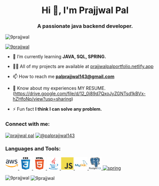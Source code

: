 <h1 align="center">Hi 👋, I'm Prajjwal Pal</h1>
<h3 align="center">A passionate java backend developer.</h3>

<p align="left"> <img src="https://komarev.com/ghpvc/?username=9prajjwal&label=Profile%20views&color=0e75b6&style=flat" alt="9prajjwal" /> </p>

<p align="left"> <a href="https://github.com/ryo-ma/github-profile-trophy"><img src="https://github-profile-trophy.vercel.app/?username=9prajjwal" alt="9prajjwal" /></a> </p>

- 🌱 I’m currently learning **JAVA, SQL, SPRING.**

- 👨‍💻 All of my projects are available at [prajjwalpalportfolio.netlify.app](prajjwalpalportfolio.netlify.app)

- 📫 How to reach me **palprajjwal143@gmail.com**

- 📄 Know about my experiences MY RESUME.
(https://drive.google.com/file/d/12_0i89d7QxoJyZGNTsd1kBVx-hZHfoNp/view?usp=sharing)

- ⚡ Fun fact **I think I can solve any problem.**

<h3 align="left">Connect with me:</h3>
<p align="left">
<a href="https://linkedin.com/in/prajjwal pal" target="blank"><img align="center" src="https://raw.githubusercontent.com/rahuldkjain/github-profile-readme-generator/master/src/images/icons/Social/linked-in-alt.svg" alt="prajjwal pal" height="30" width="40" /></a>
<a href="https://www.hackerrank.com/@palprajjwal143" target="blank"><img align="center" src="https://raw.githubusercontent.com/rahuldkjain/github-profile-readme-generator/master/src/images/icons/Social/hackerrank.svg" alt="@palprajjwal143" height="30" width="40" /></a>
</p>

<h3 align="left">Languages and Tools:</h3>
<p align="left"> <a href="https://aws.amazon.com" target="_blank" rel="noreferrer"> <img src="https://raw.githubusercontent.com/devicons/devicon/master/icons/amazonwebservices/amazonwebservices-original-wordmark.svg" alt="aws" width="40" height="40"/> </a> <a href="https://www.w3schools.com/css/" target="_blank" rel="noreferrer"> <img src="https://raw.githubusercontent.com/devicons/devicon/master/icons/css3/css3-original-wordmark.svg" alt="css3" width="40" height="40"/> </a> <a href="https://www.w3.org/html/" target="_blank" rel="noreferrer"> <img src="https://raw.githubusercontent.com/devicons/devicon/master/icons/html5/html5-original-wordmark.svg" alt="html5" width="40" height="40"/> </a> <a href="https://www.java.com" target="_blank" rel="noreferrer"> <img src="https://raw.githubusercontent.com/devicons/devicon/master/icons/java/java-original.svg" alt="java" width="40" height="40"/> </a> <a href="https://developer.mozilla.org/en-US/docs/Web/JavaScript" target="_blank" rel="noreferrer"> <img src="https://raw.githubusercontent.com/devicons/devicon/master/icons/javascript/javascript-original.svg" alt="javascript" width="40" height="40"/> </a> <a href="https://www.mysql.com/" target="_blank" rel="noreferrer"> <img src="https://raw.githubusercontent.com/devicons/devicon/master/icons/mysql/mysql-original-wordmark.svg" alt="mysql" width="40" height="40"/> </a> <a href="https://www.postgresql.org" target="_blank" rel="noreferrer"> <img src="https://raw.githubusercontent.com/devicons/devicon/master/icons/postgresql/postgresql-original-wordmark.svg" alt="postgresql" width="40" height="40"/> </a> <a href="https://spring.io/" target="_blank" rel="noreferrer"> <img src="https://www.vectorlogo.zone/logos/springio/springio-icon.svg" alt="spring" width="40" height="40"/> </a> </p>

<p><img align="left" src="https://github-readme-stats.vercel.app/api/top-langs?username=9prajjwal&show_icons=true&locale=en&layout=compact" alt="9prajjwal" /></p>

<p>&nbsp;<img align="center" src="https://github-readme-stats.vercel.app/api?username=9prajjwal&show_icons=true&locale=en" alt="9prajjwal" /></p>

